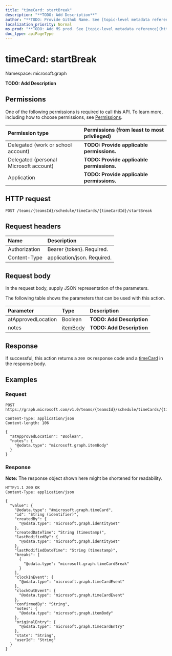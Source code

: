 ```yaml
---
title: "timeCard: startBreak"
description: "**TODO: Add Description**"
author: "**TODO: Provide Github Name. See [topic-level metadata reference](https://msgo.azurewebsites.net/add/document/guidelines/metadata.html#topic-level-metadata)**"
localization_priority: Normal
ms.prod: "**TODO: Add MS prod. See [topic-level metadata reference](https://msgo.azurewebsites.net/add/document/guidelines/metadata.html#topic-level-metadata)**"
doc_type: apiPageType
---
```


# timeCard: startBreak
Namespace: microsoft.graph



**TODO: Add Description**

## Permissions
One of the following permissions is required to call this API. To learn more, including how to choose permissions, see [Permissions](/graph/permissions-reference).

|Permission type|Permissions (from least to most privileged)|
|:---|:---|
|Delegated (work or school account)|**TODO: Provide applicable permissions.**|
|Delegated (personal Microsoft account)|**TODO: Provide applicable permissions.**|
|Application|**TODO: Provide applicable permissions.**|

## HTTP request

<!-- {
  "blockType": "ignored"
}
-->
``` http
POST /teams/{teamsId}/schedule/timeCards/{timeCardId}/startBreak
```

## Request headers
|Name|Description|
|:---|:---|
|Authorization|Bearer {token}. Required.|
|Content-Type|application/json. Required.|

## Request body
In the request body, supply JSON representation of the parameters.

The following table shows the parameters that can be used with this action.

|Parameter|Type|Description|
|:---|:---|:---|
|atApprovedLocation|Boolean|**TODO: Add Description**|
|notes|[itemBody](../resources/itembody.md)|**TODO: Add Description**|



## Response

If successful, this action returns a `200 OK` response code and a [timeCard](../resources/timecard.md) in the response body.

## Examples

### Request
<!-- {
  "blockType": "request",
  "name": "timecard_startbreak"
}
-->
``` http
POST https://graph.microsoft.com/v1.0/teams/{teamsId}/schedule/timeCards/{timeCardId}/startBreak

Content-Type: application/json
Content-length: 106

{
  "atApprovedLocation": "Boolean",
  "notes": {
    "@odata.type": "microsoft.graph.itemBody"
  }
}
```


### Response
**Note:** The response object shown here might be shortened for readability.
<!-- {
  "blockType": "response",
  "truncated": true,
  "@odata.type": "microsoft.graph.timeCard"
}
-->
``` http
HTTP/1.1 200 OK
Content-Type: application/json

{
  "value": {
    "@odata.type": "#microsoft.graph.timeCard",
    "id": "String (identifier)",
    "createdBy": {
      "@odata.type": "microsoft.graph.identitySet"
    },
    "createdDateTime": "String (timestamp)",
    "lastModifiedBy": {
      "@odata.type": "microsoft.graph.identitySet"
    },
    "lastModifiedDateTime": "String (timestamp)",
    "breaks": [
      {
        "@odata.type": "microsoft.graph.timeCardBreak"
      }
    ],
    "clockInEvent": {
      "@odata.type": "microsoft.graph.timeCardEvent"
    },
    "clockOutEvent": {
      "@odata.type": "microsoft.graph.timeCardEvent"
    },
    "confirmedBy": "String",
    "notes": {
      "@odata.type": "microsoft.graph.itemBody"
    },
    "originalEntry": {
      "@odata.type": "microsoft.graph.timeCardEntry"
    },
    "state": "String",
    "userId": "String"
  }
}
```

